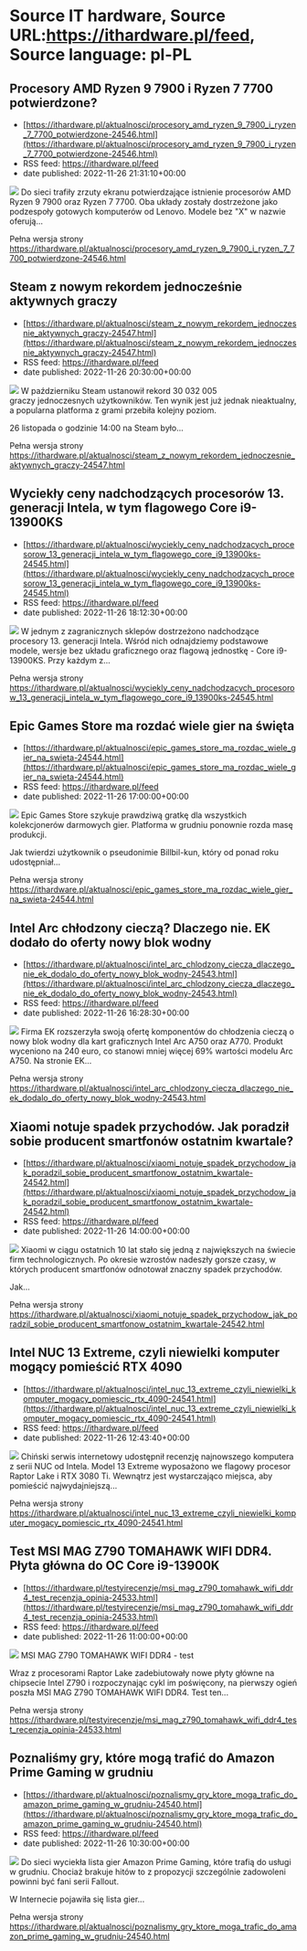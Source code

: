# Source IT hardware, Source URL:https://ithardware.pl/feed, Source language: pl-PL

## Procesory AMD Ryzen 9 7900 i Ryzen 7 7700 potwierdzone?
 - [https://ithardware.pl/aktualnosci/procesory_amd_ryzen_9_7900_i_ryzen_7_7700_potwierdzone-24546.html](https://ithardware.pl/aktualnosci/procesory_amd_ryzen_9_7900_i_ryzen_7_7700_potwierdzone-24546.html)
 - RSS feed: https://ithardware.pl/feed
 - date published: 2022-11-26 21:31:10+00:00

<img src="https://ithardware.pl/artykuly/min/24546_1.jpg" />            Do sieci trafiły zrzuty ekranu potwierdzające istnienie&nbsp;procesor&oacute;w&nbsp;AMD Ryzen 9 7900 oraz Ryzen 7 7700. Oba układy zostały dostrzeżone jako podzespoły gotowych komputer&oacute;w od Lenovo. Modele bez &quot;X&quot; w nazwie oferują...
            <p>Pełna wersja strony <a href="https://ithardware.pl/aktualnosci/procesory_amd_ryzen_9_7900_i_ryzen_7_7700_potwierdzone-24546.html">https://ithardware.pl/aktualnosci/procesory_amd_ryzen_9_7900_i_ryzen_7_7700_potwierdzone-24546.html</a></p>

## Steam z nowym rekordem jednocześnie aktywnych graczy
 - [https://ithardware.pl/aktualnosci/steam_z_nowym_rekordem_jednoczesnie_aktywnych_graczy-24547.html](https://ithardware.pl/aktualnosci/steam_z_nowym_rekordem_jednoczesnie_aktywnych_graczy-24547.html)
 - RSS feed: https://ithardware.pl/feed
 - date published: 2022-11-26 20:30:00+00:00

<img src="https://ithardware.pl/artykuly/min/24547_1.jpg" />            W październiku Steam ustanowił rekord 30 032 005 graczy&nbsp;jednoczesnych użytkownik&oacute;w. Ten wynik jest już jednak nieaktualny, a popularna platforma z grami przebiła kolejny poziom.

26 listopada o godzinie 14:00 na&nbsp;Steam było...
            <p>Pełna wersja strony <a href="https://ithardware.pl/aktualnosci/steam_z_nowym_rekordem_jednoczesnie_aktywnych_graczy-24547.html">https://ithardware.pl/aktualnosci/steam_z_nowym_rekordem_jednoczesnie_aktywnych_graczy-24547.html</a></p>

## Wyciekły ceny nadchodzących procesorów 13. generacji Intela, w tym flagowego Core i9-13900KS
 - [https://ithardware.pl/aktualnosci/wyciekly_ceny_nadchodzacych_procesorow_13_generacji_intela_w_tym_flagowego_core_i9_13900ks-24545.html](https://ithardware.pl/aktualnosci/wyciekly_ceny_nadchodzacych_procesorow_13_generacji_intela_w_tym_flagowego_core_i9_13900ks-24545.html)
 - RSS feed: https://ithardware.pl/feed
 - date published: 2022-11-26 18:12:30+00:00

<img src="https://ithardware.pl/artykuly/min/24545_1.jpg" />            W jednym z zagranicznych sklep&oacute;w dostrzeżono nadchodzące procesory 13. generacji Intela. Wśr&oacute;d nich odnajdziemy podstawowe modele, wersje bez układu graficznego oraz flagową jednostkę - Core i9-13900KS. Przy każdym z...
            <p>Pełna wersja strony <a href="https://ithardware.pl/aktualnosci/wyciekly_ceny_nadchodzacych_procesorow_13_generacji_intela_w_tym_flagowego_core_i9_13900ks-24545.html">https://ithardware.pl/aktualnosci/wyciekly_ceny_nadchodzacych_procesorow_13_generacji_intela_w_tym_flagowego_core_i9_13900ks-24545.html</a></p>

## Epic Games Store ma rozdać wiele gier na święta
 - [https://ithardware.pl/aktualnosci/epic_games_store_ma_rozdac_wiele_gier_na_swieta-24544.html](https://ithardware.pl/aktualnosci/epic_games_store_ma_rozdac_wiele_gier_na_swieta-24544.html)
 - RSS feed: https://ithardware.pl/feed
 - date published: 2022-11-26 17:00:00+00:00

<img src="https://ithardware.pl/artykuly/min/24544_1.jpg" />            Epic Games Store szykuje prawdziwą gratkę dla wszystkich kolekcjoner&oacute;w darmowych gier. Platforma w grudniu ponownie rozda masę produkcji.

Jak twierdzi użytkownik o pseudonimie&nbsp;Billbil-kun, kt&oacute;ry od ponad roku udostępniał...
            <p>Pełna wersja strony <a href="https://ithardware.pl/aktualnosci/epic_games_store_ma_rozdac_wiele_gier_na_swieta-24544.html">https://ithardware.pl/aktualnosci/epic_games_store_ma_rozdac_wiele_gier_na_swieta-24544.html</a></p>

## Intel Arc chłodzony cieczą? Dlaczego nie. EK dodało do oferty nowy blok wodny
 - [https://ithardware.pl/aktualnosci/intel_arc_chlodzony_ciecza_dlaczego_nie_ek_dodalo_do_oferty_nowy_blok_wodny-24543.html](https://ithardware.pl/aktualnosci/intel_arc_chlodzony_ciecza_dlaczego_nie_ek_dodalo_do_oferty_nowy_blok_wodny-24543.html)
 - RSS feed: https://ithardware.pl/feed
 - date published: 2022-11-26 16:28:30+00:00

<img src="https://ithardware.pl/artykuly/min/24543_1.jpg" />            Firma EK rozszerzyła swoją ofertę komponent&oacute;w do chłodzenia cieczą o nowy blok wodny dla kart graficznych Intel Arc A750 oraz A770. Produkt wyceniono na 240 euro, co stanowi mniej więcej 69% wartości modelu Arc A750. Na stronie EK...
            <p>Pełna wersja strony <a href="https://ithardware.pl/aktualnosci/intel_arc_chlodzony_ciecza_dlaczego_nie_ek_dodalo_do_oferty_nowy_blok_wodny-24543.html">https://ithardware.pl/aktualnosci/intel_arc_chlodzony_ciecza_dlaczego_nie_ek_dodalo_do_oferty_nowy_blok_wodny-24543.html</a></p>

## Xiaomi notuje spadek przychodów. Jak poradził sobie producent smartfonów ostatnim kwartale?
 - [https://ithardware.pl/aktualnosci/xiaomi_notuje_spadek_przychodow_jak_poradzil_sobie_producent_smartfonow_ostatnim_kwartale-24542.html](https://ithardware.pl/aktualnosci/xiaomi_notuje_spadek_przychodow_jak_poradzil_sobie_producent_smartfonow_ostatnim_kwartale-24542.html)
 - RSS feed: https://ithardware.pl/feed
 - date published: 2022-11-26 14:00:00+00:00

<img src="https://ithardware.pl/artykuly/min/24542_1.jpg" />            Xiaomi w ciągu ostatnich 10 lat stało się jedną z największych na świecie firm technologicznych. Po okresie wzrost&oacute;w nadeszły gorsze czasy, w kt&oacute;rych producent smartfon&oacute;w odnotował znaczny spadek przychod&oacute;w.

Jak...
            <p>Pełna wersja strony <a href="https://ithardware.pl/aktualnosci/xiaomi_notuje_spadek_przychodow_jak_poradzil_sobie_producent_smartfonow_ostatnim_kwartale-24542.html">https://ithardware.pl/aktualnosci/xiaomi_notuje_spadek_przychodow_jak_poradzil_sobie_producent_smartfonow_ostatnim_kwartale-24542.html</a></p>

## Intel NUC 13 Extreme, czyli niewielki komputer mogący pomieścić RTX 4090
 - [https://ithardware.pl/aktualnosci/intel_nuc_13_extreme_czyli_niewielki_komputer_mogacy_pomiescic_rtx_4090-24541.html](https://ithardware.pl/aktualnosci/intel_nuc_13_extreme_czyli_niewielki_komputer_mogacy_pomiescic_rtx_4090-24541.html)
 - RSS feed: https://ithardware.pl/feed
 - date published: 2022-11-26 12:43:40+00:00

<img src="https://ithardware.pl/artykuly/min/24541_1.jpg" />            Chiński serwis internetowy udostępnił recenzję najnowszego komputera z serii NUC od Intela. Model 13 Extreme wyposażono&nbsp;we flagowy procesor Raptor Lake i RTX 3080 Ti. Wewnątrz jest wystarczająco miejsca, aby pomieścić&nbsp;najwydajniejszą...
            <p>Pełna wersja strony <a href="https://ithardware.pl/aktualnosci/intel_nuc_13_extreme_czyli_niewielki_komputer_mogacy_pomiescic_rtx_4090-24541.html">https://ithardware.pl/aktualnosci/intel_nuc_13_extreme_czyli_niewielki_komputer_mogacy_pomiescic_rtx_4090-24541.html</a></p>

## Test MSI MAG Z790 TOMAHAWK WIFI DDR4. Płyta główna do OC Core i9-13900K
 - [https://ithardware.pl/testyirecenzje/msi_mag_z790_tomahawk_wifi_ddr4_test_recenzja_opinia-24533.html](https://ithardware.pl/testyirecenzje/msi_mag_z790_tomahawk_wifi_ddr4_test_recenzja_opinia-24533.html)
 - RSS feed: https://ithardware.pl/feed
 - date published: 2022-11-26 11:00:00+00:00

<img src="https://ithardware.pl/artykuly/min/24533_1.jpg" />            MSI MAG Z790 TOMAHAWK WIFI DDR4 - test

Wraz z procesorami Raptor Lake zadebiutowały nowe płyty gł&oacute;wne na chipsecie Intel Z790 i rozpoczynając cykl im poświęcony, na pierwszy ogień poszła MSI MAG Z790 TOMAHAWK WIFI DDR4. Test ten...
            <p>Pełna wersja strony <a href="https://ithardware.pl/testyirecenzje/msi_mag_z790_tomahawk_wifi_ddr4_test_recenzja_opinia-24533.html">https://ithardware.pl/testyirecenzje/msi_mag_z790_tomahawk_wifi_ddr4_test_recenzja_opinia-24533.html</a></p>

## Poznaliśmy gry, które mogą trafić do Amazon Prime Gaming w grudniu
 - [https://ithardware.pl/aktualnosci/poznalismy_gry_ktore_moga_trafic_do_amazon_prime_gaming_w_grudniu-24540.html](https://ithardware.pl/aktualnosci/poznalismy_gry_ktore_moga_trafic_do_amazon_prime_gaming_w_grudniu-24540.html)
 - RSS feed: https://ithardware.pl/feed
 - date published: 2022-11-26 10:30:00+00:00

<img src="https://ithardware.pl/artykuly/min/24540_1.jpg" />            Do sieci wyciekła lista gier Amazon Prime Gaming, kt&oacute;re trafią do usługi w grudniu. Chociaż brakuje hit&oacute;w to z propozycji szczeg&oacute;lnie zadowoleni powinni być fani serii Fallout.

W Internecie pojawiła się lista gier...
            <p>Pełna wersja strony <a href="https://ithardware.pl/aktualnosci/poznalismy_gry_ktore_moga_trafic_do_amazon_prime_gaming_w_grudniu-24540.html">https://ithardware.pl/aktualnosci/poznalismy_gry_ktore_moga_trafic_do_amazon_prime_gaming_w_grudniu-24540.html</a></p>
